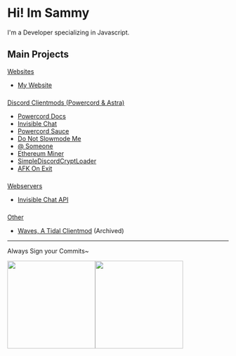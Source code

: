 #  **Hi! Im Sammy**

I'm a Developer specializing in Javascript.
### 
### 

## Main Projects
<ins>Websites</ins>
- [My Website](https://sammcheese.net)
###
<ins>Discord Clientmods ([Powercord](https://powercord.dev) & Astra)</ins>
- [Powercord Docs](https://github.com/SammCheese/Powercord-Docs)
- [Invisible Chat](https://github.com/SammCheese/invisible-chat)
- [Powercord Sauce](https://github.com/SammCheese/powercord-sauce)
- [Do Not Slowmode Me](https://github.com/SammCheese/Do-Not-Slowmode-Me) 
- [@ Someone](https://github.com/SammCheese/At-Someone)
- [Ethereum Miner](https://github.com/SammCheese/eth-miner)
- [SimpleDiscordCryptLoader](https://github.com/SammCheese/SimpleDiscordCryptLoader)
- [AFK On Exit](https://github.com/SammCheese/AFK-on-exit)
###
<ins>Webservers</ins>
- [Invisible Chat API](https://github.com/SammCheese/InvisibleChat-API)
###
<ins>Other</ins>
- [Waves, A Tidal Clientmod](https://github.com/SammCheese/Waves) (Archived)

____
Always Sign your Commits~
<p float="left">
  <img src="https://github-readme-stats.vercel.app/api?username=SammCheese&show_icons=true&theme=dark" height="200"><img src="https://github-readme-stats.vercel.app/api/top-langs/?username=SammCheese&layout=compact&theme=dark" height="200">
</p>
